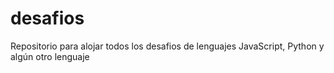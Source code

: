 # desafios
Repositorio para alojar todos los desafios de lenguajes JavaScript, Python y algún otro lenguaje
